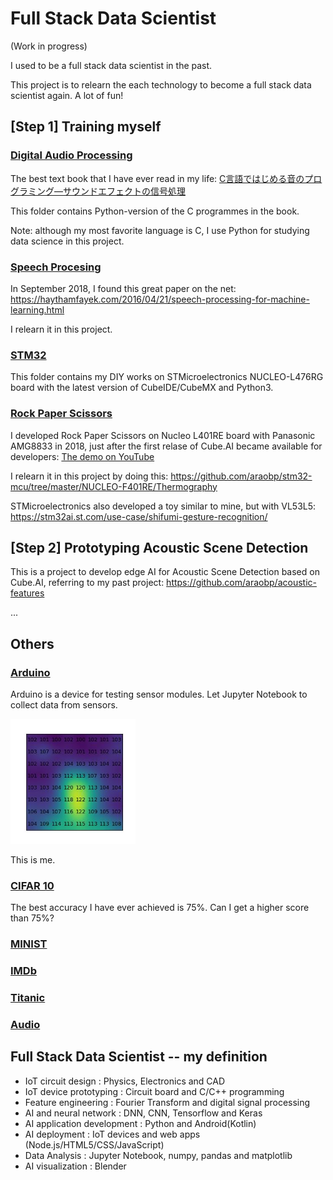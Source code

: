 # Full Stack Data Scientist

(Work in progress)

I used to be a full stack data scientist in the past.

This project is to relearn the each technology to become a full stack data scientist again. A lot of fun!

## [Step 1] Training myself

### [Digital Audio Processing](DigitalAudioProcessing)

The best text book that I have ever read in my life: [C言語ではじめる音のプログラミング―サウンドエフェクトの信号処理](https://www.ohmsha.co.jp/book/9784274206504/)

This folder contains Python-version of the C programmes in the book.

Note: although my most favorite language is C, I use Python for studying data science in this project.

### [Speech Procesing](SpeechProcessing)

In September 2018, I found this great paper on the net: https://haythamfayek.com/2016/04/21/speech-processing-for-machine-learning.html

I relearn it in this project.

### [STM32](STM32)

This folder contains my DIY works on STMicroelectronics NUCLEO-L476RG board with the latest version of CubeIDE/CubeMX and Python3.

### [Rock Paper Scissors](RockPaperScissors)

I developed Rock Paper Scissors on Nucleo L401RE board with Panasonic AMG8833 in 2018, just after the first relase of Cube.AI became available for developers: [The demo on YouTube](https://www.youtube.com/shorts/d6OYSllaVEs)

I relearn it in this project by doing this: https://github.com/araobp/stm32-mcu/tree/master/NUCLEO-F401RE/Thermography

STMicroelectronics also developed a toy similar to mine, but with VL53L5: https://stm32ai.st.com/use-case/shifumi-gesture-recognition/

## [Step 2] Prototyping Acoustic Scene Detection

This is a project to develop edge AI for Acoustic Scene Detection based on Cube.AI, referring to my past project: https://github.com/araobp/acoustic-features

...

## Others

### [Arduino](Arduino)

Arduino is a device for testing sensor modules. Let Jupyter Notebook to collect data from sensors.

<img src='doc/me.jpg' width=200>

This is me.

### [CIFAR 10](CIFAR10)

The best accuracy I have ever achieved is 75%. Can I get a higher score than 75%?

### [MINIST](MNIST)

### [IMDb](IMDb)

### [Titanic](Titanic)

### [Audio](Audio)

## Full Stack Data Scientist -- my definition

- IoT circuit design : Physics, Electronics and CAD
- IoT device prototyping : Circuit board and C/C++ programming
- Feature engineering : Fourier Transform and digital signal processing
- AI and neural network : DNN, CNN, Tensorflow and Keras
- AI application development : Python and Android(Kotlin)
- AI deployment : IoT devices and web apps (Node.js/HTML5/CSS/JavaScript)
- Data Analysis : Jupyter Notebook, numpy, pandas and matplotlib
- AI visualization : Blender


